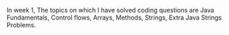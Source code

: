 In week 1, The topics on which I have solved coding questions are Java Fundamentals, Control flows, Arrays, Methods, Strings, Extra Java Strings Problems.
